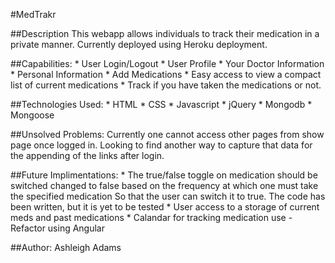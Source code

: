 
#MedTrakr

##Description
This webapp allows individuals to track their medication in a private manner. Currently deployed using Heroku deployment.

##Capabilities:
	* User Login/Logout
	* User Profile
			* Your Doctor Information
			* Personal Information
	* Add Medications
	* Easy access to view a compact list of current medications
	* Track if you have taken the medications or not.


##Technologies Used:
	* HTML
	* CSS
	* Javascript
	* jQuery
	* Mongodb
	* Mongoose


##Unsolved Problems:
	Currently one cannot access other pages from show page once logged in. Looking to find another way to capture that data for the appending of the links after login.



##Future Implimentations:
	* The true/false toggle on medication should be switched
		changed to false based on the frequency at which one must take the specified medication So that the user can switch it to true. The code has been written, but it is yet to be tested
	* User access to a storage of current meds and past medications
	* Calandar for tracking medication use
	-Refactor using Angular

##Author:
Ashleigh Adams
